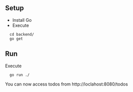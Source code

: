 ## Setup

- Install Go
- Execute

```
  cd backend/
  go get
```

## Run

Execute

```
  go run ./
```

You can now access todos from http://loclahost:8080/todos
